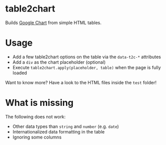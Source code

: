 # table2chart

Builds [Google Chart](https://developers.google.com/chart/) from simple HTML tables.

# Usage

  * Add a few table2chart options on the table via the `data-t2c-*` attributes
  * Add a `div` as the chart placeholder (optional)
  * Execute `table2chart.apply(placeholder, table)` when the page is fully loaded
  
Want to know more? Have a look to the HTML files inside the `test` folder!

# What is missing

The following does not work:
  * Other data types than `string` and `number` (e.g. `date`)
  * Internationalized data formatting in the table
  * Ignoring some columns